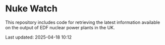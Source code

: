 # Nuke Watch

This repository includes code for retrieving the latest information available on the output of EDF nuclear power plants in the UK.

Last updated: 2025-04-18 10:12